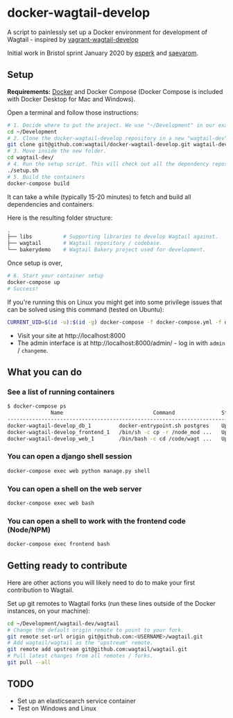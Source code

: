 docker-wagtail-develop
======================


A script to painlessly set up a Docker environment for development of Wagtail - inspired by [vagrant-wagtail-develop](https://github.com/wagtail/vagrant-wagtail-develop)

Initial work in Bristol sprint January 2020 by [esperk](https://github.com/esperk) and [saevarom](https://github.com/saevarom).

Setup
-----

**Requirements:** [Docker](https://www.docker.com/) and Docker Compose (Docker Compose is included with Docker Desktop for Mac and Windows).

Open a terminal and follow those instructions:

```sh
# 1. Decide where to put the project. We use "~/Development" in our examples.
cd ~/Development
# 2. Clone the docker-wagtail-develop repository in a new "wagtail-dev" folder.
git clone git@github.com:wagtail/docker-wagtail-develop.git wagtail-dev
# 3. Move inside the new folder.
cd wagtail-dev/
# 4. Run the setup script. This will check out all the dependency repos.
./setup.sh
# 5. Build the containers
docker-compose build
```

It can take a while (typically 15-20 minutes) to fetch and build all dependencies and containers.

Here is the resulting folder structure:

```sh
.
├── libs          # Supporting libraries to develop Wagtail against.
├── wagtail       # Wagtail repository / codebase.
└── bakerydemo    # Wagtail Bakery project used for development.
```

Once setup is over,

```sh
# 6. Start your container setup
docker-compose up
# Success!
```

If you're running this on Linux you might get into some privilege issues that can be solved using this command (tested on Ubuntu):
```sh
CURRENT_UID=$(id -u):$(id -g) docker-compose -f docker-compose.yml -f docker-compose.linux.yml up
```

- Visit your site at http://localhost:8000
- The admin interface is at http://localhost:8000/admin/ - log in with `admin` / `changeme`.

What you can do
---------------

### See a list of running containers

```sh
$ docker-compose ps
              Name                             Command               State           Ports
---------------------------------------------------------------------------------------------------
docker-wagtail-develop_db_1         docker-entrypoint.sh postgres    Up      5432/tcp
docker-wagtail-develop_frontend_1   /bin/sh -c cp -r /node_mod ...   Up
docker-wagtail-develop_web_1        /bin/bash -c cd /code/wagt ...   Up      0.0.0.0:8000->8000/tcp
```

### You can open a django shell session

```sh
docker-compose exec web python manage.py shell
```

### You can open a shell on the web server

```sh
docker-compose exec web bash
```

### You can open a shell to work with the frontend code (Node/NPM)

```sh
docker-compose exec frontend bash
```

Getting ready to contribute
---------------------------

Here are other actions you will likely need to do to make your first contribution to Wagtail.

Set up git remotes to Wagtail forks (run these lines outside of the Docker instances, on your machine):

```sh
cd ~/Development/wagtail-dev/wagtail
# Change the default origin remote to point to your fork.
git remote set-url origin git@github.com:<USERNAME>/wagtail.git
# Add wagtail/wagtail as the "upstream" remote.
git remote add upstream git@github.com:wagtail/wagtail.git
# Pull latest changes from all remotes / forks.
git pull --all
```


TODO
----

* Set up an elasticsearch service container
* Test on Windows and Linux
